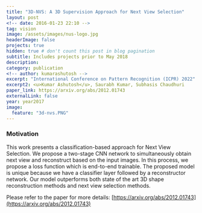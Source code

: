 ```yaml
---
title: "3D-NVS: A 3D Supervision Approach for Next View Selection"
layout: post
<!-- date: 2016-01-23 22:10 -->
tag: vision
image: /assets/images/nus-logo.jpg
headerImage: false
projects: true
hidden: true # don't count this post in blog pagination
subtitle: Includes projects prior to May 2018
description: 
category: publication
<!-- author: kumarashutosh -->
excerpt: "International Conference on Pattern Recognition (ICPR) 2022"
excerpt2: <u>Kumar Ashutosh</u>, Saurabh Kumar, Subhasis Chaudhuri
paper_link: https://arxiv.org/abs/2012.01743
externalLink: false
year: year2017
image:
  feature: "3d-nvs.PNG"
---
```


### Motivation &nbsp;

This work presents a classification-based approach for Next View Selection. We propose a two-stage CNN network to simultaneously obtain next view and reconstruct based on the input images. In this process, we propose a loss function which is end-to-end trainable. The proposed model is unique because we have a classifier layer followed by a reconstructor network. Our model outperforms both state of the art 3D shape reconstruction methods and next view selection methods.

Please refer to the paper for more details: [https://arxiv.org/abs/2012.01743](https://arxiv.org/abs/2012.01743)